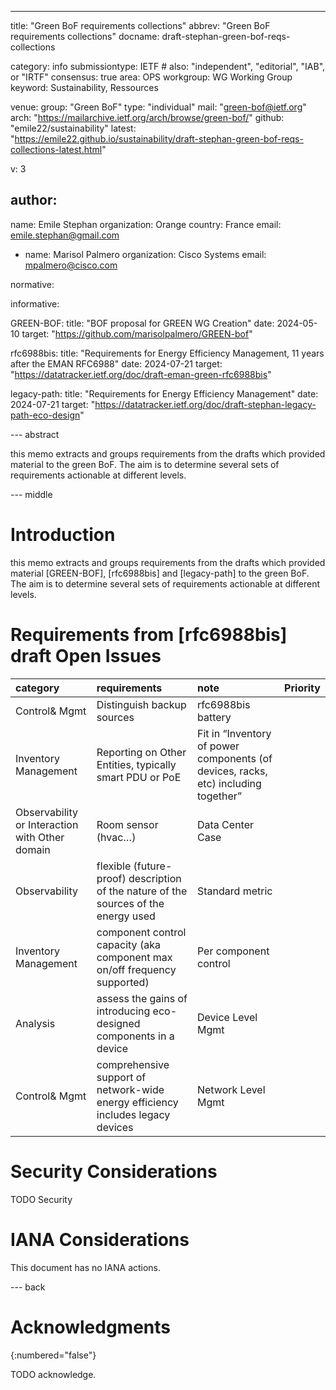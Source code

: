 ---
title: "Green BoF requirements collections"
abbrev: "Green BoF requirements collections"
docname: draft-stephan-green-bof-reqs-collections

category: info
submissiontype: IETF  # also: "independent", "editorial", "IAB", or "IRTF"
consensus: true
area: OPS
workgroup: WG Working Group
keyword: Sustainability, Ressources

venue:
  group: "Green BoF"
  type: "individual"
  mail: "green-bof@ietf.org"
  arch: "https://mailarchive.ietf.org/arch/browse/green-bof/"
  github: "emile22/sustainability"
  latest: "https://emile22.github.io/sustainability/draft-stephan-green-bof-reqs-collections-latest.html"

v: 3

author:
 -
   name: Emile Stephan
   organization: Orange
   country: France
   email: emile.stephan@gmail.com

 -
   name: Marisol Palmero
   organization: Cisco Systems
   email: mpalmero@cisco.com

normative:

informative:

  GREEN-BOF:
    title: "BOF proposal for GREEN WG Creation"
    date: 2024-05-10
    target: "https://github.com/marisolpalmero/GREEN-bof"

  rfc6988bis:
    title: "Requirements for Energy Efficiency Management, 11 years after the EMAN RFC6988"
    date: 2024-07-21
    target: "https://datatracker.ietf.org/doc/draft-eman-green-rfc6988bis"

  legacy-path:
    title: "Requirements for Energy Efficiency Management"
    date: 2024-07-21
    target: "https://datatracker.ietf.org/doc/draft-stephan-legacy-path-eco-design"

--- abstract

this memo extracts and groups requirements from the drafts which provided material to the green BoF. The aim is to determine several sets of requirements actionable at different levels.

--- middle

# Introduction

this memo extracts and groups requirements from the drafts which provided material [GREEN-BOF], [rfc6988bis] and [legacy-path] to the green BoF. The aim is to determine several sets of requirements actionable at different levels.

# Requirements from [rfc6988bis] draft Open Issues 

|category|requirements|note|Priority|
|:----|:----|:----|:----|
|Control& Mgmt|Distinguish backup sources|rfc6988bis battery| |
|Inventory Management|Reporting on Other Entities, typically smart PDU or PoE|Fit in “Inventory of power components (of devices, racks, etc) including together”| |
|Observability or Interaction with Other domain|Room sensor (hvac…)|Data Center Case| |
|Observability|flexible (future-proof) description of the nature of the sources of the energy used |Standard metric| |
|Inventory Management|component control capacity (aka component max on/off frequency supported)|Per component control| |
|Analysis|assess the gains of introducing eco-designed components in a device|Device Level Mgmt| |
|Control& Mgmt|comprehensive support of network-wide energy efficiency includes legacy devices|Network Level Mgmt| |


# Security Considerations

TODO Security

# IANA Considerations

This document has no IANA actions.

--- back

# Acknowledgments
{:numbered="false"}

TODO acknowledge.
